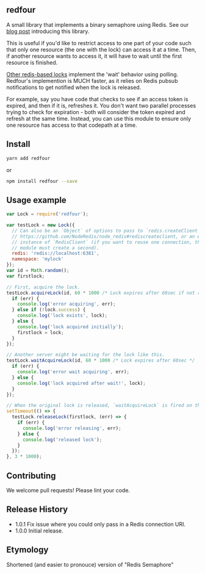 ## redfour

A small library that implements a binary semaphore using Redis. See our [blog post](https://mixmax.com/blog/redfour-semaphore-redis-node) introducing this library.

This is useful if you'd like to restrict access to one part of your code such that only one resource (the one with the lock) can access it at a time. Then, if another resource wants to access it, it will have to wait until the first resource is finished.

[Other redis-based locks](https://github.com/TheDeveloper/warlock/blob/master/lib/warlock.js#L67) implement the 'wait' behavior using polling. Redfour's implemention is MUCH faster, as it relies on Redis pubsub notifications to get notified when the lock is released.

For example, say you have code that checks to see if an access token is expired, and then if it is, refreshes it. You don't want two parallel processes trying to check for expiration - both will consider the token expired and refresh at the same time. Instead, you can use this module to ensure only one resource has access to that codepath at a time.

## Install

```sh
yarn add redfour
```
or
```sh
npm install redfour --save
```

## Usage example

```js
var Lock = require('redfour');

var testLock = new Lock({
  // Can also be an `Object` of options to pass to `redis.createClient`
  // https://github.com/NodeRedis/node_redis#rediscreateclient, or an existing
  // instance of `RedisClient` (if you want to reuse one connection, though this
  // module must create a second).
  redis: 'redis://localhost:6381',
  namespace: 'mylock'
});
var id = Math.random();
var firstlock;

// First, acquire the lock.
testLock.acquireLock(id, 60 * 1000 /* Lock expires after 60sec if not released */ , function(err, lock) {
  if (err) {
    console.log('error acquiring', err);
  } else if (!lock.success) {
    console.log('lock exists', lock);
  } else {
    console.log('lock acquired initially');
    firstlock = lock;
  }
});

// Another server might be waiting for the lock like this.
testLock.waitAcquireLock(id, 60 * 1000 /* Lock expires after 60sec */ , 10 * 1000 /* Wait for lock for up to 10sec */ , function(err, lock) {
  if (err) {
    console.log('error wait acquiring', err);
  } else {
    console.log('lock acquired after wait!', lock);
  }
});

// When the original lock is released, `waitAcquireLock` is fired on the other server.
setTimeout(() => {
  testLock.releaseLock(firstlock, (err) => {
    if (err) {
      console.log('error releasing', err);
    } else {
      console.log('released lock');
    }
  });
}, 3 * 1000);
```

## Contributing

We welcome pull requests! Please lint your code.

## Release History
* 1.0.1 Fix issue where you could only pass in a Redis connection URI.
* 1.0.0 Initial release.

## Etymology

Shortened (and easier to pronouce) version of "Redis Semaphore"
